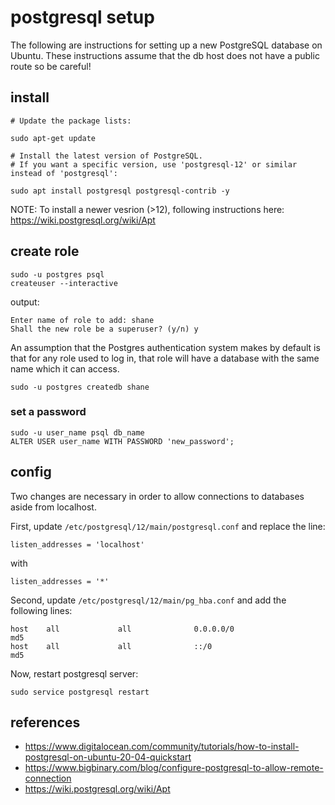# postgresql setup

The following are instructions for setting up a new PostgreSQL database on Ubuntu. These instructions assume that the db host does not have a public route so be careful!

## install


```shell
# Update the package lists:

sudo apt-get update
```


```
# Install the latest version of PostgreSQL.
# If you want a specific version, use 'postgresql-12' or similar instead of 'postgresql':

sudo apt install postgresql postgresql-contrib -y
```

NOTE: To install a newer vesrion (>12), following instructions here: https://wiki.postgresql.org/wiki/Apt


## create role

```
sudo -u postgres psql
createuser --interactive
```

output:
```
Enter name of role to add: shane
Shall the new role be a superuser? (y/n) y
```

An assumption that the Postgres authentication system makes by default is that for any role used to log in, that role will have a database with the same name which it can access.
```
sudo -u postgres createdb shane
```

### set a password

```
sudo -u user_name psql db_name
ALTER USER user_name WITH PASSWORD 'new_password';
```


## config

Two changes are necessary in order to allow connections to databases aside from localhost.

First, update `/etc/postgresql/12/main/postgresql.conf` and replace the line:

```
listen_addresses = 'localhost'
```

with

```
listen_addresses = '*'
```

Second, update `/etc/postgresql/12/main/pg_hba.conf` and add the following lines:

```
host    all             all              0.0.0.0/0                       md5
host    all             all              ::/0                            md5
```

Now, restart postgresql server:

```
sudo service postgresql restart
```

## references
* https://www.digitalocean.com/community/tutorials/how-to-install-postgresql-on-ubuntu-20-04-quickstart
* https://www.bigbinary.com/blog/configure-postgresql-to-allow-remote-connection
* https://wiki.postgresql.org/wiki/Apt




